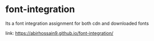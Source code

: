 # font-integration
Its a font integration assignment for both cdn and downloaded fonts

link:  https://abirhossain9.github.io/font-integration/
